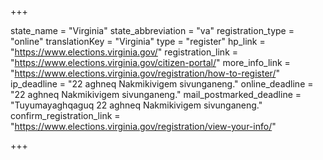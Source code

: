+++

state_name = "Virginia"
state_abbreviation = "va"
registration_type = "online"
translationKey = "Virginia"
type = "register"
hp_link = "https://www.elections.virginia.gov/"
registration_link = "https://www.elections.virginia.gov/citizen-portal/"
more_info_link = "https://www.elections.virginia.gov/registration/how-to-register/"
ip_deadline = "22 aghneq Nakmikivigem sivunganeng."
online_deadline = "22 aghneq Nakmikivigem sivunganeng."
mail_postmarked_deadline = "Tuyumayaghqaguq 22 aghneq Nakmikivigem sivunganeng."
confirm_registration_link = "https://www.elections.virginia.gov/registration/view-your-info/"

+++